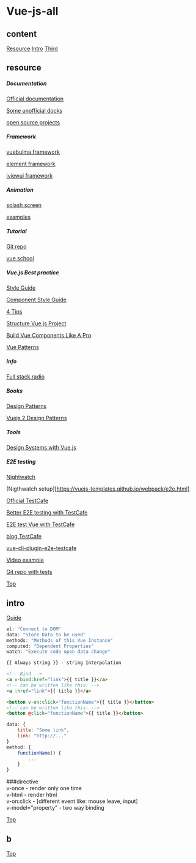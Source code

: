 # Vue-js-all

## content

[Resource](#resource)
[Intro](#intro)
[Third](#b)

## resource

##### Documentation

[Official documentation](https://vuejs.org/v2/guide/installation.html)

[Some unofficial docks](https://flaviocopes.com/vue-developer-roadmap/)

[open source projects](https://medium.mybridge.co/30-amazing-vue-js-open-source-projects-for-the-past-year-v-2018-d39a0d019bb7)


##### Framework

[vuebulma framework](https://admin.vuebulma.com/?ref=madewithvuejs.com#/form)

[element framework](http://element.eleme.io/?ref=madewithvuejs.com#/en-US/)

[iviewui framework](https://www.iviewui.com/docs/guide/install-en)

##### Animation

[splash screen](https://blog.geekyants.com/vue-login-animation-8adbb88c4047)

[examples](https://vuejsexamples.com/)


##### Tutorial

[Git repo](https://github.com/vuejs/awesome-vue#tutorials)

[vue school](https://vueschool.io/articles/)

##### Vue.js Best practice

[Style Guide](https://gist.github.com/brianboyko/91fdfb492071e743e389d84eee002342)

[Component Style Guide](https://medium.com/tldr-tech/vue-js-component-style-guide-711988d5e94e)

[4 Tips](https://itnext.io/four-tips-for-working-with-vue-js-b362d97de852)

[Structure Vue.js Project](https://itnext.io/how-to-structure-a-vue-js-project-29e4ddc1aeeb)

[Build Vue Components Like A Pro](https://blog.bitsrc.io/how-to-build-vue-components-like-a-pro-fd89fd4d524d)

[Vue Patterns](https://learn-vuejs.github.io/vue-patterns/patterns/#component-declaration)


##### Info

[Full stack radio](http://www.fullstackradio.com/81)

##### Books
[Design Patterns](https://www.safaribooksonline.com/library/view/vuejs-2-design/9781788839792/)

[Vuejs 2 Design Patterns](https://vk.com/topic-161183987_39079441)

##### Tools
[Design Systems with Vue.js](https://vueds.com/)


##### E2E testing

[Nightwatch](https://www.youtube.com/watch?v=PFU1G2J6LBU)

[Nigthwatch setup][https://vuejs-templates.github.io/webpack/e2e.html]

[Official TestCafe](http://devexpress.github.io/testcafe/documentation/getting-started/#creating-a-test)

[Better E2E testing with TestCafe](https://medium.com/@mwq27/better-e2e-testing-with-testcafe-666aacf2a94e)

[E2E test Vue with TestCafe](https://alligator.io/vuejs/e2e-testing-testcafe/)

[blog TestCafe](https://medium.com/technical-credit/end-to-end-testing-for-react-vue-etc-18b85e10c6f0)

[vue-cli-plugin-e2e-testcafe](https://www.npmjs.com/package/vue-cli-plugin-e2e-testcafe)

[Video example](https://www.youtube.com/watch?v=RWQtB6Xv01Q)

[Git repo with tests](https://github.com/Matterwiki/Matterwiki/tree/master/tests/e2e)


[Top](#content)

## intro

[Guide](https://vuejs.org/v2/guide/)

```javascript
el: "Connect to DOM"
data: "Store Data to be used"
methods: "Methods of this Vue Instance"
computed: "Dependent Properties"
watch: "Execute code upon data change"
```

```html
{{ Always string }} - string Interpolation 

<!-- Bind -->
<a v-bind:href="link">{{ title }}</a>
<!-- can be written like this: -->
<a :href="link">{{ title }}</a>

<button v-on:click="functionName">{{ title }}</button>
<!-- can be written like this: -->
<button @click="functionName">{{ title }}</button>
```
```javascript
data: {
    title: "Some link",
    link: "http://..."
}
method: {
    functionName() {
        ...
    }
}
```
###directive  
v-once - render only one time <br/>
v-html - render html <br/>
v-on:click - [different event like: mouse leave, input] <br/>
v-model="property" - two way binding <br/>


[Top](#content)

## b


[Top](#content)
